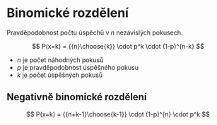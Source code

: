 # Binomické rozdělení
Pravděpodobnost počtu úspěchů v $n$ nezávislých pokusech.

$$
P(x=k) = {{n}\choose{k}} \cdot p^k \cdot (1-p)^{n-k}
$$

- $n$ je počet náhodných pokusů
- $p$ je pravděpodobnost úspěšného pokusu
- $k$ je počet úspěšných pokusů

## Negativně binomické rozdělení
$$
P(x=k) = {{n+k-1}\choose{k-1}} \cdot (1-p)^{n} \cdot p^k
$$